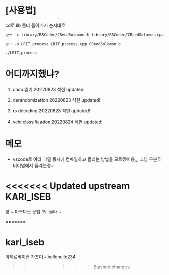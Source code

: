 
# [사용법]

cd로 lib 폴더 들어가서 순서대로

```shell
g++ -c library/RSCodec/CReedSolomon.h library/RSCodec/CReedSolomon.cpp

g++ -o LRIT_process LRIT_process.cpp CReedSolomon.o 

./LRIT_process
```




# 어디까지했냐?

1. cadu 읽기 20220823 석현 updated!

2. derandomization 20220823 석현 updated!

3. rs decoding 20220823 석현 updated!

4. vcid classification 20220824 석현 updated!

# 메모

- vscode로 여러 파일 동시에 컴파일하고 돌리는 방법을 모르겠어용,,, 그냥 우분투 터미널에서 돌리는중~



<<<<<<< Updated upstream
KARI_ISEB
==========
앙 ~ 마크다운 문법 1도 몰라 ~

=======
# kari_iseb
아제르바이잔 가즈아~
hellohello234
>>>>>>> Stashed changes
